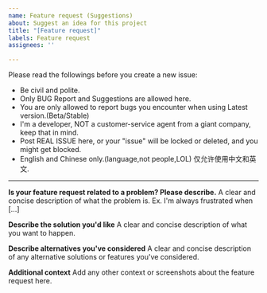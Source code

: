 ```yaml
---
name: Feature request (Suggestions)
about: Suggest an idea for this project
title: "[Feature request]"
labels: Feature request
assignees: ''

---
```


Please read the followings before you create a new issue:
- Be civil and polite.
- Only BUG Report and Suggestions are allowed here.
- You are only allowed to report bugs you encounter when using Latest version.(Beta/Stable)
- I'm a developer, NOT a customer-service agent from a giant company, keep that in mind.
- Post REAL ISSUE here, or your "issue" will be locked or deleted, and you might get blocked.
- English and Chinese only.(language,not people,LOL) 仅允许使用中文和英文.

---

**Is your feature request related to a problem? Please describe.**
A clear and concise description of what the problem is. Ex. I'm always frustrated when [...]

**Describe the solution you'd like**
A clear and concise description of what you want to happen.

**Describe alternatives you've considered**
A clear and concise description of any alternative solutions or features you've considered.

**Additional context**
Add any other context or screenshots about the feature request here.
